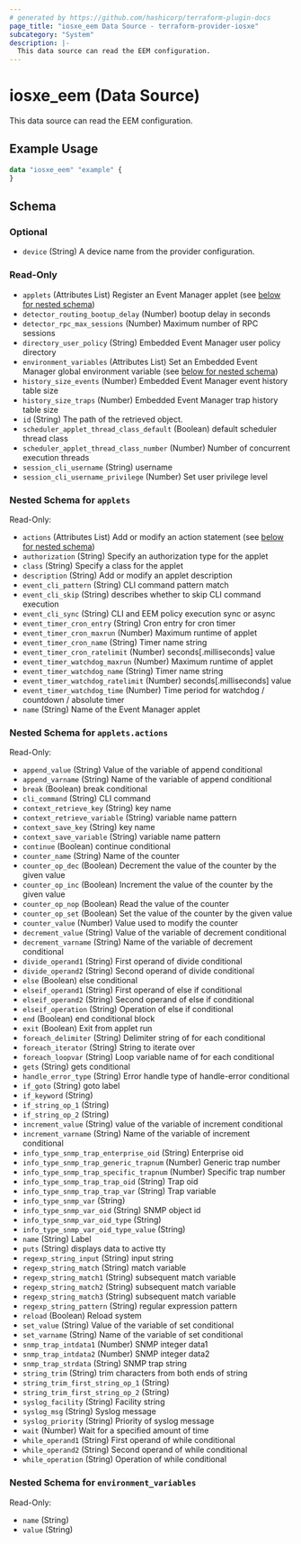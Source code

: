 ```yaml
---
# generated by https://github.com/hashicorp/terraform-plugin-docs
page_title: "iosxe_eem Data Source - terraform-provider-iosxe"
subcategory: "System"
description: |-
  This data source can read the EEM configuration.
---
```


# iosxe_eem (Data Source)

This data source can read the EEM configuration.

## Example Usage

```terraform
data "iosxe_eem" "example" {
}
```

<!-- schema generated by tfplugindocs -->
## Schema

### Optional

- `device` (String) A device name from the provider configuration.

### Read-Only

- `applets` (Attributes List) Register an Event Manager applet (see [below for nested schema](#nestedatt--applets))
- `detector_routing_bootup_delay` (Number) bootup delay in seconds
- `detector_rpc_max_sessions` (Number) Maximum number of RPC sessions
- `directory_user_policy` (String) Embedded Event Manager user policy directory
- `environment_variables` (Attributes List) Set an Embedded Event Manager global environment variable (see [below for nested schema](#nestedatt--environment_variables))
- `history_size_events` (Number) Embedded Event Manager event history table size
- `history_size_traps` (Number) Embedded Event Manager trap history table size
- `id` (String) The path of the retrieved object.
- `scheduler_applet_thread_class_default` (Boolean) default scheduler thread class
- `scheduler_applet_thread_class_number` (Number) Number of concurrent execution threads
- `session_cli_username` (String) username
- `session_cli_username_privilege` (Number) Set user privilege level

<a id="nestedatt--applets"></a>
### Nested Schema for `applets`

Read-Only:

- `actions` (Attributes List) Add or modify an action statement (see [below for nested schema](#nestedatt--applets--actions))
- `authorization` (String) Specify an authorization type for the applet
- `class` (String) Specify a class for the applet
- `description` (String) Add or modify an applet description
- `event_cli_pattern` (String) CLI command pattern match
- `event_cli_skip` (String) describes whether to skip CLI command execution
- `event_cli_sync` (String) CLI and EEM policy execution sync or async
- `event_timer_cron_entry` (String) Cron entry for cron timer
- `event_timer_cron_maxrun` (Number) Maximum runtime of applet
- `event_timer_cron_name` (String) Timer name string
- `event_timer_cron_ratelimit` (Number) seconds[.milliseconds] value
- `event_timer_watchdog_maxrun` (Number) Maximum runtime of applet
- `event_timer_watchdog_name` (String) Timer name string
- `event_timer_watchdog_ratelimit` (Number) seconds[.milliseconds] value
- `event_timer_watchdog_time` (Number) Time period for watchdog / countdown / absolute timer
- `name` (String) Name of the Event Manager applet

<a id="nestedatt--applets--actions"></a>
### Nested Schema for `applets.actions`

Read-Only:

- `append_value` (String) Value of the variable of append conditional
- `append_varname` (String) Name of the variable of append conditional
- `break` (Boolean) break conditional
- `cli_command` (String) CLI command
- `context_retrieve_key` (String) key name
- `context_retrieve_variable` (String) variable name pattern
- `context_save_key` (String) key name
- `context_save_variable` (String) variable name pattern
- `continue` (Boolean) continue conditional
- `counter_name` (String) Name of the counter
- `counter_op_dec` (Boolean) Decrement the value of the counter by the given value
- `counter_op_inc` (Boolean) Increment the value of the counter by the given value
- `counter_op_nop` (Boolean) Read the value of the counter
- `counter_op_set` (Boolean) Set the value of the counter by the given value
- `counter_value` (Number) Value used to modify the counter
- `decrement_value` (String) Value of the variable of decrement conditional
- `decrement_varname` (String) Name of the variable of decrement conditional
- `divide_operand1` (String) First operand of divide conditional
- `divide_operand2` (String) Second operand of divide conditional
- `else` (Boolean) else conditional
- `elseif_operand1` (String) First operand of else if conditional
- `elseif_operand2` (String) Second operand of else if conditional
- `elseif_operation` (String) Operation of else if conditional
- `end` (Boolean) end conditional block
- `exit` (Boolean) Exit from applet run
- `foreach_delimiter` (String) Delimiter string of for each conditional
- `foreach_iterator` (String) String to iterate over
- `foreach_loopvar` (String) Loop variable name of for each conditional
- `gets` (String) gets conditional
- `handle_error_type` (String) Error handle type of handle-error conditional
- `if_goto` (String) goto label
- `if_keyword` (String)
- `if_string_op_1` (String)
- `if_string_op_2` (String)
- `increment_value` (String) value of the variable of increment conditional
- `increment_varname` (String) Name of the variable of increment conditional
- `info_type_snmp_trap_enterprise_oid` (String) Enterprise oid
- `info_type_snmp_trap_generic_trapnum` (Number) Generic trap number
- `info_type_snmp_trap_specific_trapnum` (Number) Specific trap number
- `info_type_snmp_trap_trap_oid` (String) Trap oid
- `info_type_snmp_trap_trap_var` (String) Trap variable
- `info_type_snmp_var` (String)
- `info_type_snmp_var_oid` (String) SNMP object id
- `info_type_snmp_var_oid_type` (String)
- `info_type_snmp_var_oid_type_value` (String)
- `name` (String) Label
- `puts` (String) displays data to active tty
- `regexp_string_input` (String) input string
- `regexp_string_match` (String) match variable
- `regexp_string_match1` (String) subsequent match variable
- `regexp_string_match2` (String) subsequent match variable
- `regexp_string_match3` (String) subsequent match variable
- `regexp_string_pattern` (String) regular expression pattern
- `reload` (Boolean) Reload system
- `set_value` (String) Value of the variable of set conditional
- `set_varname` (String) Name of the variable of set conditional
- `snmp_trap_intdata1` (Number) SNMP integer data1
- `snmp_trap_intdata2` (Number) SNMP integer data2
- `snmp_trap_strdata` (String) SNMP trap string
- `string_trim` (String) trim characters from both ends of string
- `string_trim_first_string_op_1` (String)
- `string_trim_first_string_op_2` (String)
- `syslog_facility` (String) Facility string
- `syslog_msg` (String) Syslog message
- `syslog_priority` (String) Priority of syslog message
- `wait` (Number) Wait for a specified amount of time
- `while_operand1` (String) First operand of while conditional
- `while_operand2` (String) Second operand of while conditional
- `while_operation` (String) Operation of while conditional



<a id="nestedatt--environment_variables"></a>
### Nested Schema for `environment_variables`

Read-Only:

- `name` (String)
- `value` (String)
